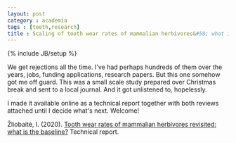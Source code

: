 ```yaml
---
layout: post
category : academia
tags : [teeth,research]
title : Scaling of tooth wear rates of mammalian herbivores&#58; what is the baseline&#63;
---
```

{% include JB/setup %}

We get rejections all the time. I've had perhaps hundreds of them over the years, jobs, funding applications, research papers. But this one somehow got me off guard. This was a small scale study prepared over Christmas break and sent to a local journal. And it got unlistened to, hopelessly.

I made it available online as a technical report together with both reviews attached until I decide what's next. Welcome!

Žliobaitė, I. (2020). [Tooth wear rates of mammalian herbivores revisited: what is the baseline?](https://drive.google.com/file/d/1iLysEdV1fjWLK1UMNFXgym18NFqrifxU/view?usp=sharing) Technical report. 
